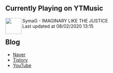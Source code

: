## Currently Playing on YTMusic

[<img align="left" height="50" src="https://i.ytimg.com/vi/9ZzrC8Cekrc/hqdefault.jpg?sqp=-oaymwEWCMACELQBIAQqCghQEJADGFogjgJIWg&rs">](https://music.youtube.com/channel/UCU5VN9gYBPr8aW31mOdxVmw)

SymaG - IMAGINARY LIKE THE JUSTICE  
Last updated at 08/02/2020 13:15

## Blog

- [Naver](http://blog.naver.com/neurowhai)
- [Tistory](http://neurowhai.tistory.com/)
- [YouTube](https://www.youtube.com/channel/UCB_v1xU6laBHOeH6z4L-Mtw)
